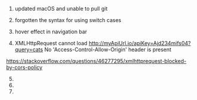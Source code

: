 1.  updated macOS and unable to pull git

2.  forgotten the syntax for using switch cases

3.  hover effect in navigation bar

4.  XMLHttpRequest cannot load http://myApiUrl.io/apiKey=Ajd234mifs04?query=cats No 'Access-Control-Allow-Origin' header is present 

https://stackoverflow.com/questions/46277295/xmlhttprequest-blocked-by-cors-policy

5. 

6. 

7. 
